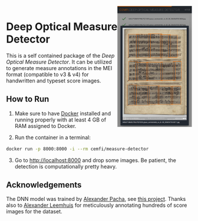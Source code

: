 <img align="right" width="40%" src="/preview.png">

# Deep Optical Measure Detector

This is a self contained package of the *Deep Optical Measure Detector*. It can be utilized to generate measure annotations in the MEI format (compatible to v3 & v4) for handwritten and typeset score images.

## How to Run
1. Make sure to have [Docker](https://www.docker.com/) installed and running properly with at least 4 GB of RAM assigned to Docker.

2. Run the container in a terminal:
```bash
docker run -p 8000:8000 -i --rm cemfi/measure-detector
```

3. Go to [http://localhost:8000](http://localhost:8000) and drop some images. Be patient, the detection is computationally pretty heavy.

## Acknowledgements
The DNN model was trained by [Alexander Pacha](https://github.com/apacha/), see [this project](https://github.com/OMR-Research/MeasureDetector/).
Thanks also to [Alexander Leemhuis](https://github.com/AlexL164) for meticulously annotating hundreds of score images for the dataset.
